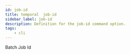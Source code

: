 ```yaml
---
id: job-id
title: temporal  job-id
sidebar_label: job-id
description: Definition for the job-id command option.
tags:
	- cli
---
```


 Batch Job Id
